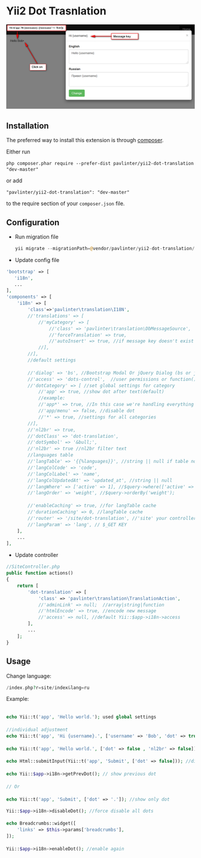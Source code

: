 Yii2 Dot Trasnlation
======================

![Screen Shot](https://github.com/pavlinter/yii2-dot-translation/blob/master/screenshot.png?raw=true)

Installation
------------

The preferred way to install this extension is through [composer](http://getcomposer.org/download/).

Either run

```
php composer.phar require --prefer-dist pavlinter/yii2-dot-translation "dev-master"
```

or add

```
"pavlinter/yii2-dot-translation": "dev-master"
```

to the require section of your `composer.json` file.


Configuration
-------------

* Run migration file
    ```php
    yii migrate --migrationPath=@vendor/pavlinter/yii2-dot-translation/migrations
    ```

* Update config file
```php
'bootstrap' => [
   'i18n',
   ...
],
'components' => [
    'i18n' => [
        'class'=>'pavlinter\translation\I18N',
        //'translations' => [
            //'myCategory' => [
                //'class' => 'pavlinter\translation\DbMessageSource',
                //'forceTranslation' => true,
                //'autoInsert' => true, //if message key doesn't exist in the database, message key will be created automatically
            //],
        //],
        //default settings

        //'dialog' => 'bs', //Bootstrap Modal Or jQuery Dialog (bs or jq)
        //'access' => 'dots-control',  //user permissions or function(){ return true || false; }
        //'dotCategory' => [ //set global settings for category
            //'app' => true, //show dot after text(default)
            //example:
            //'app*' => true, //In this case we're handling everything that begins with app
            //'app/menu' => false, //disable dot
            //'*' => true, //settings for all categories
        //],
        //'nl2br' => true,
        //'dotClass' => 'dot-translation',
        //'dotSymbol' => '&bull;',
        //'nl2br' => true //nl2br filter text
        //languages table
        //'langTable' => '{{%languages}}', //string || null if table not exist
        //'langColCode' => 'code',
        //'langColLabel' => 'name',
        //'langColUpdatedAt' => 'updated_at', //string || null
        //'langWhere' => ['active' => 1], //$query->where(['active' => 1]);
        //'langOrder' => 'weight', //$query->orderBy('weight');

        //'enableCaching' => true, //for langTable cache
        //'durationCaching' => 0, //langTable cache
        //'router' => '/site/dot-translation', //'site' your controller
        //'langParam' => 'lang', // $_GET KEY
    ],
    ...
],
```
* Update controller
```php
//SiteController.php
public function actions()
{
    return [
        'dot-translation' => [
            'class' => 'pavlinter\translation\TranslationAction',
            //'adminLink' => null;  //array|string|function
            //'htmlEncode' => true, //encode new message
            //'access' => null, //default Yii::$app->i18n->access
        ],
        ...
    ];
}

```

Usage
-----

Change language:
```php
/index.php?r=site/index&lang=ru
```

Example:
```php

echo Yii::t('app', 'Hello world.'); used global settings

//individual adjustment
echo Yii::t('app', 'Hi {username}.', ['username' => 'Bob', 'dot' => true]); //enable dot

echo Yii::t('app', 'Hello world.', ['dot' => false , 'nl2br' => false]); //disable dot and disable nl2br filter

echo Html::submitInput(Yii::t('app', 'Submit', ['dot' => false])); //disable dot

echo Yii::$app->i18n->getPrevDot(); // show previous dot

// Or

echo Yii::t('app', 'Submit', ['dot' => '.']); //show only dot

```

```php
Yii::$app->i18n->disableDot(); //force disable all dots

echo Breadcrumbs::widget([
    'links' => $this->params['breadcrumbs'],
]);

Yii::$app->i18n->enableDot(); //enable again
```